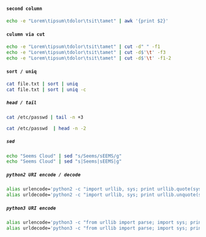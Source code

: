 #### `second column`
```bash
echo -e "Lorem\tipsum\tdolor\tsit\tamet" | awk '{print $2}'
```

#### `culumn via cut`
```bash
echo -e "Lorem\tipsum\tdolor\tsit\tamet" | cut -d" " -f1
echo -e "Lorem\tipsum\tdolor\tsit\tamet" | cut -d$'\t' -f3
echo -e "Lorem\tipsum\tdolor\tsit\tamet" | cut -d$'\t' -f1-2
```

#### `sort / uniq`
```bash
cat file.txt | sort | uniq
cat file.txt | sort | uniq -c 
```

##### `head / tail`
```bash
cat /etc/passwd | tail -n +3

cat /etc/passwd  | head -n -2
```

##### `sed`
```bash
echo "Seems Cloud" | sed "s/Seems/sEEMS/g"
echo "Seems Cloud" | sed "s|Seems|sEEMS|g"
```

##### `python2 URI encode / decode`
```bash
alias urlencode='python2 -c "import urllib, sys; print urllib.quote(sys.argv[1] if len(sys.argv) > 1 else sys.stdin.read()[0:-1])"'
alias urldecode='python2 -c "import urllib, sys; print urllib.unquote(sys.argv[1] if len(sys.argv) > 1 else sys.stdin.read()[0:-1])"'
```

##### `python3 URI encode`
```bash
alias urlencode='python3 -c "from urllib import parse; import sys; print(parse.quote(sys.argv[1] if len(sys.argv) > 1 else sys.stdin.read()[0:-1]))"'
alias urldecode='python3 -c "from urllib import parse; import sys; print(parse.unquote(sys.argv[1] if len(sys.argv) > 1 else sys.stdin.read()[0:-1]))"'
```
